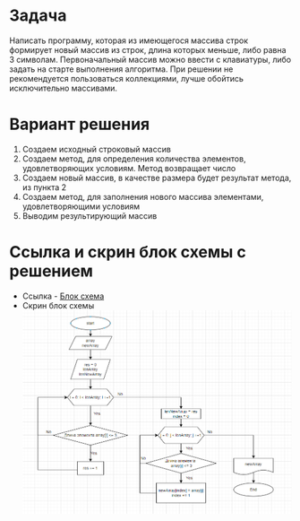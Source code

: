 # Задача
Написать программу, которая из имеющегося массива строк формирует новый массив из строк, длина которых меньше, либо равна 3 символам. Первоначальный массив можно ввести с клавиатуры, либо задать на старте выполнения алгоритма. При решении не рекомендуется пользоваться коллекциями, лучше обойтись исключительно массивами.

# Вариант решения
1. Создаем исходный строковый массив
2. Создаем метод, для определения 
количества элементов, удовлетворяющих условиям. Метод возвращает число
3. Создаем новый массив, в качестве размера будет результат метода, из пункта 2
4. Создаем метод, для заполнения нового массива элементами, удовлетворяющими условиям
5. Выводим результирующий массив 
# Ссылка и скрин блок схемы с решением
* Ссылка - [Блок схема](https://app.diagrams.net/#G1W_pSHyTlLcMvOpt5wE-pyQ2pzLQV3uGB#%7B%22pageId%22%3A%22BDz6f1bbFMQQwcU9Wdew%22%7D)
* Скрин блок схемы
![Изображение](image/screen.png)
